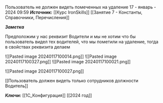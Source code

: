 
Пользователь не должен видеть помеченных на удаление
 17 - январь - 2024  09:59 
***Источник:***  [[Курс IronSkills]] [[Занятие 7 - Константы, Справочники, Перечисления]]

***Заметка*** 

Предположим у нас реквизит Водители  и мы не хотим что бы пользователь видел тех водителей, что мы пометили на удаление, тогда в свойствах реквизита делаем

![[Pasted image 20240117100014.png]]
![[Pasted image 20240117100327.png]]
![[Pasted image 20240117100021.png]]

![[Pasted image 20240117100027.png]]

[[Пользователь должен видеть только сотрудников должности Водитель]]



***Ключи:*** [[1С_Конфигурация]] [[2024 год]]
